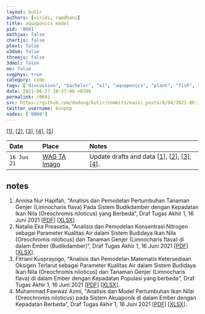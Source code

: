 ```yaml
---
layout: butir
authors: [viridi, ramdhani]
title: aquaponics model
pid: '0041'
mathjax: false
chartjs: false
ptext: false
x3dom: false
threejs: false
3dmol: false
oo: false
svgphys: true
category: code
tags: ["discussion", "bachelor", "s1", "aquaponics", "plant", "fish", "model"]
date: 2021-06-17 10:57:00 +0700
permalink: /0041
src: https://github.com/dudung/butir/commits/main/_posts/0/04/2021-06-16-aquaponics-model.md
twitter_username: 6unpnp
nodes: ['0000']
---
```


[[1](#r01)], [[2](#r02)], [[3](#r03)], [[4](#r02)], [[5](#r02)]

Date | Place | Notes
:- | :- | :-
`16 Jun 21` | [WAG TA Imago]() | Update drafts and data [[1](#r01)], [[2](#r02)], [[3](#r03)], [[4](#r02)].


## notes
1. <a name="r01"></a>Annisa Nur Hapifah, "Analisis dan Pemodelan Pertumbuhan Tanaman Genjer (Limnocharis flava) Pada Sistem Budikdamber dengan Kepadatan Ikan Nila (Oreochromis niloticus) yang Berbeda", Draf Tugas Akhir 1, 16 Juni 2021 [[PDF](https://drive.google.com/file/d/1PymLxKM_Y-HdECtl6miWBMu5f_a-W2L7/view?usp=sharing)] [[XLSX](https://drive.google.com/file/d/1vel69w6BC0J2t9LUAwyuWhx0iCaEm2Bt/view?usp=sharing)].
2. <a name="r02"></a>Natalia Eka Preasetia, "Analisis dan Pemodelan Konsentrasi Nitrogen sebagai Parameter Kualitas Air dalam Sistem Budidaya Ikan Nila (Oreochromis niloticus) dan Tanaman Genjer (Limnocharis flava) di dalam Ember (Budikdamber)", Draf Tugas Akhir 1, 16 Juni 2021 [[PDF](https://drive.google.com/file/d/1sKZpw0mTMlQbQgisZTak1xNai8EkjD2b/view?usp=sharing)] [[XLSX](https://drive.google.com/file/d/1b7jfK3N9OkFjLYP63fJFhFwgQXMtUbhB/view?usp=sharing)].
3. <a name="r03"></a>Fitriani Kusprayogo, "Analisis dan Pemodelan Matematis Ketersediaan Oksigen Terlarut sebagai Parameter Kualitas Air dalam Sistem Budidaya Ikan Nila (Oreochromis niloticus) dan Tanaman Genjer (Limnocharis flava) di dalam Ember dengan Kepadatan Populasi yang berbeda", Draf Tugas Akhir 1, 16 Juni 2021 [[PDF](https://drive.google.com/file/d/1KSPUEes5ogwMJvf9oq-ps1AMrAf7ya_H/view?usp=sharing)] [[XLSX](https://drive.google.com/file/d/1Jvn905svL2PNWw0HWAylTGi_Fw9GRbms/view?usp=sharing)].
4. <a name="r04"></a>Muhammad Fawwaz Azmi, "Analisis dan Model Pertumbuhan Ikan Nilai (Oreochromis niloticus) pada Sistem Akuaponik di dalam Ember dengan Kepadatan Berbeda", Draf Tugas Akhir 1, 16 Juni 2021 [[PDF](https://drive.google.com/file/d/153xMGkDANL9PTvCxEd9d7bzA9Gi-D_Or/view?usp=sharing)] [[XLSX](https://drive.google.com/file/d/1Zi4cyWzyzhGzPldeI92vKN1a115ipxb4/view?usp=sharing)].
